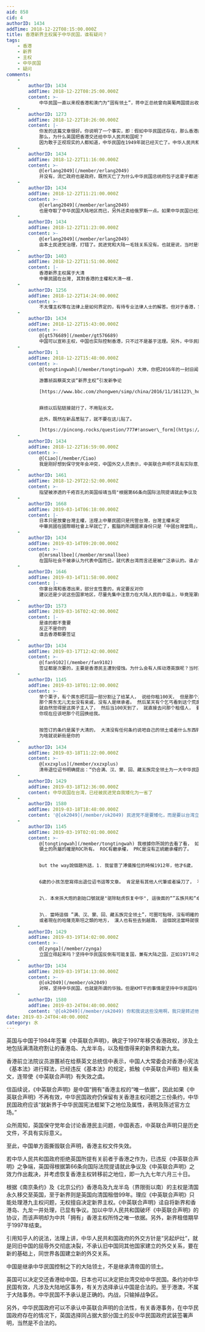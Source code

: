 ```yaml
---
aid: 858
cid: 4
authorID: 1434
addTime: 2018-12-22T08:15:00.000Z
title: 香港新界主权属于中华民国，谁有疑问？
tags:
    - 香港
    - 新界
    - 主权
    - 中华民国
    - 疑问
comments:
    -
        authorID: 1434
        addTime: 2018-12-22T08:25:00.000Z
        content: >-
            中华民国一直以来视香港和澳门为“固有领土”，蒋中正总统曾向英葡两国提出收回港澳两地，但被拒绝。\[13\]由于促使香港及澳门回归的1984年（民国73年）《中英联合声明》及1987年（民国76年）《中葡联合声明》非中华民国代表签署，而由中华人民共和国签订，故其法律关系原本可不受中华民国认可，中华民国外交部于“中英联合声明”签订当日立即发表声明，除重申香港为“我固有领土”外，亦谴责英国罔顾港人维护自由及经济繁荣的意愿。\[14\]但现实上港澳并入中华人民共和国后使港澳地区人民同时也可取得中华人民共和国国籍。中华民国政府制定《香港澳门关系条例》，在条文里仍将港澳区分在台湾与大陆地区之外。事实上港澳目前已经被可以代表“中国”的政权（即中华人民共和国）所接收，目前中华民国已经将香港、澳门特别行政区视为中国大陆现行行政区域之二，行政院大陆委员会也设有港澳司主管相关事务，并在两地设立办事处。
    -
        authorID: 1273
        addTime: 2018-12-22T10:26:00.000Z
        content: |-
            你发的这篇文章很好。你说明了一个事实，即：假如中华民国还存在，那么香港应该交还给中华民国。  
            那么，为什么英国把香港交还给中华人民共和国呢？  
            因为敢于正视现实的人都知道，中华民国在1949年就已经灭亡了。中华人民共和国取代了中华民国。
    -
        authorID: 1434
        addTime: 2018-12-22T11:16:00.000Z
        content: >-
            @[erlang2049](/member/erlang2049)
            并没有，流亡政府也是政府，既然灭亡了为什么中华民国总统府包子这辈子都进不去呢？
    -
        authorID: 1434
        addTime: 2018-12-22T11:21:00.000Z
        content: >-
            @[erlang2049](/member/erlang2049)
            也是夺取了中华民国大陆地区而已，另外还卖给俄罗斯一点。如果中华民国已经灭亡，日本把台湾移交给谁？你说的这句话也说明了一个事实，在你观点下，台湾被日本移交给台湾政府（不承认中华民国嘛），也就是说，台湾现在和中国大陆没有任何关系了，台湾政府自己接收了主权，所以，你想说现在台湾是台湾国。不可双重标准，如果香港交给中国你认为没问题，那么日本把台湾还给台湾民众，有本土民主党治理也没有问题。
    -
        authorID: 1434
        addTime: 2018-12-22T11:23:00.000Z
        content: >-
            @[erlang2049](/member/erlang2049)
            由本土民进党治理，打错了。民进党和大陆一毛钱关系没有。也就是说，当时是蒋中正先生在台湾乱政，后来大选成功被本土派系夺回。
    -
        authorID: 1403
        addTime: 2018-12-22T11:51:00.000Z
        content: |-
            香港新界主权属于大清  
            中華民國在台灣, 其對香港的主權和大清一樣.
    -
        authorID: 1256
        addTime: 2018-12-22T14:24:00.000Z
        content: >-
            不太懂主权等在法律上是如何界定的，有待专业法律人士的解答。但对于香港，实际控制权属于中华人民共和国。中华民国政府当然可以主张主权，正如他们一直主张的“海棠叶”，我们一直主张的“台湾岛”。
    -
        authorID: 1434
        addTime: 2018-12-22T15:43:00.000Z
        content: >-
            @[gt576689](/member/gt576689)
            中国可以宣称主权，中国也实际控制香港，只不过不是基于法理。另外，中华民国都设置了港澳办事处，实际上都是默认两地属于大陆管辖。中国撕毁中英联合声明，连成文文件都没有支撑其主权的了，严格上说属于窃据。因为港澳不属于国共内战区域，不存在输大陆一并输掉的问题。现在实际管辖暂时不能改变，但就法理应该是沉默的中华民国的。香港前立法议员所言当然属实。
    -
        authorID: 1
        addTime: 2018-12-22T15:48:00.000Z
        content: >-
            @[tongtingwah](/member/tongtingwah) 大神，你把2016年的一封旧闻，改头换面贴出来，啥意思？  

            游蕙祯函蔡英文谈“新界主权”引发新争论  

            [https://www.bbc.com/zhongwen/simp/china/2016/11/161123\_hongkong\_taiwan\_letter](https://www.bbc.com/zhongwen/simp/china/2016/11/161123_hongkong_taiwan_letter)


            麻烦以后贴链接就行了，不用贴长文。  

            此外，既然在新品葱贴了，就不要在这儿贴了。  

            [https://pincong.rocks/question/777#!answer\_form](https://pincong.rocks/question/777#!answer_form)
    -
        authorID: 1434
        addTime: 2018-12-22T16:59:00.000Z
        content: >-
            @[Ciao](/member/Ciao)
            我是刚好想到保守党年会冲突，中国外交人员表示，中英联合声明不具有实际意义了。然后想到游蕙祯要求蔡英文收回新界，正好她提到的中英联合声明直接被中国否定了，已经不是释宪问题了。好的，以后不两头发了。收到。
    -
        authorID: 1461
        addTime: 2018-12-29T22:52:00.000Z
        content: >-
            指望被渗透的千疮百孔的英国绥靖当局"根据第66条向国际法院提请就此争议及《中英联合声明》之效力作出裁决，并考虑恢复香港主权转移前之地位，即一九九七年六月三十日"，还是太天真了。
    -
        authorID: 1668
        addTime: 2019-03-14T06:18:00.000Z
        content: |-
            日本只是放棄台灣主權，法理上中華民國只是托管台灣，台灣主權未定  
            中華民國在國際眼社會上早就亡了，藍腦的所謂國家身份只是「中國台灣當局」，中華人民共和國才是被主流承認的
    -
        authorID: 1434
        addTime: 2019-03-14T09:20:00.000Z
        content: >-
            @[mrsmallbee](/member/mrsmallbee)
            在国际社会不被承认为代表中国而已，就代表台湾而言还是被广泛承认的。谁占领大陆谁就代表中国毫无疑问，但中国不能自动接管台湾，即台湾不是中国领土。
    -
        authorID: 1646
        addTime: 2019-03-14T11:58:00.000Z
        content: |-
            你拿台湾和香港出来，部分支性重的，肯定要反对你  
            建议还是少说这些国家地区，尽量先集中注意力在大陆人民的幸福上，毕竟笼罩的人越多的恶龙，更应该被首先消灭
    -
        authorID: 1573
        addTime: 2019-03-16T02:42:00.000Z
        content: |-
            是谁的都不重要  
            反正不是你的  
            谁去香港都要签证
    -
        authorID: 1434
        addTime: 2019-03-17T12:42:00.000Z
        content: >-
            @[fan9102](/member/fan9102)
            签证都是次要的，主要是香港民主遭到侵蚀。为什么会有人挥动港英旗呢？当时英国都要给香港更大的民主了，是TG以提前收回香港为威胁阻止了他们。正常情况下，林郑月娥是不可能当选的，曾俊华才是民选特首。
    -
        authorID: 1145
        addTime: 2019-03-18T01:12:00.000Z
        content: >-
            举个栗子，有个房东把花园一部分割让了给某人， 说给你租100天， 但是那个房东租了被人没多久，就心脏病发了，
            那个房东无儿无女没有亲戚，没有人是继承者。 然后某天有个乞丐看到这个荒废了房子， 就住进去了， 然后发现根本没有业主。 也没有人管，
            就自然觉得是这房子主人了， 然后当100天到了， 就直接去问那个租借人， 要回那个花园一部分， 说现在这房子归我了，
            你现在应该吧那个花园换给我。


            按签订的条约是属于大清的， 大清没有任何条约说吧自己的领土或者什么东西转让到中华民国和GCD的手里， 所以其实是没有继承权的。
            为啥就说新街是你的
    -
        authorID: 1434
        addTime: 2019-03-18T11:22:00.000Z
        content: >-
            @[xxzxplus](/member/xxzxplus)
            清帝退位诏书明确提出：“仍合满、汉、蒙、回、藏五族完全领土为一大中华民国。”　1914年5月在颁布《中华民国约法》中又重申：“中华民国之领土，依从前帝国所有之疆域”。怎么说这个地方和TG无关，ROC可没灭亡，收回台湾和新界不是正常的吗？PRC要继承领土才是笑话。
    -
        authorID: 1429
        addTime: 2019-03-18T12:36:00.000Z
        content: 中华民国在台湾，已经被民进党自我矮化为一省了
    -
        authorID: 1580
        addTime: 2019-03-18T18:48:00.000Z
        content: '@[ok2049](/member/ok2049) 民进党不是要矮化，而是要以台湾立国。'
    -
        authorID: 1145
        addTime: 2019-03-19T02:01:00.000Z
        content: >-
            @[tongtingwah](/member/tongtingwah) 我根據你所說的去看了看， 如果的確按條約，咬文嚼字的話，
            領土的所屬的確是ROC所有。 ROC有繼承權， PRC是沒有正統繼承權的了。


            but the way說個題外話，1. 我留意了溥儀推位的時候1912年，他才6歲，


            6歲的小孩怎麼寫得出退位诏书這等文章。 肯定是有其他人代筆或者操刀了， 不懷疑可能就是袁世凱所謂。


            2\. 本來孫大炮的創始口號就是"驱除鞑虏恢复中华", 這後面的“”五族共和“卓頭， 豈不是自相矛盾？為了利益，什麼事都干的出來。


            3\. 當時這個 ”满、汉、蒙、回、藏五族完全领土”，可圈可點呀，沒有明確的界限， 蒙古人有的去到沙俄的地方，回人也有的去到當時沙俄，
            或者現在的哈薩克斯坦之類的地方， 漢人也有些去到越南， 這個說法當時就很籠統。 可能是急著逼清廷簽約吧
    -
        authorID: 1429
        addTime: 2019-03-19T14:02:00.000Z
        content: >-
            @[zynga](/member/zynga)
            立国立得起来吗？坚持中华民国反倒有可能复国，兼有大陆之国，正如1971年之前的中华人民共和国，虽不为国际承认，实力所致终成正统，今日之民心向背，民主潮流之下中华民国岂无重归正统的机会
    -
        authorID: 1434
        addTime: 2019-03-19T14:13:00.000Z
        content: >-
            @[ok2049](/member/ok2049)
            对呀，坚持中华民国，也就是所谓的华独。但是KMT干的事情是坚持中华民国吗？绿虽然注明了台独，可目前也没有推动台独吧。蔡英文所做就是在维持中华民国延续，而KMT伙同TG卖台，一旦因为经济问题绿营下台，台湾必死，中华民国无法存续。
    -
        authorID: 1580
        addTime: 2019-03-24T04:40:00.000Z
        content: '@[ok2049](/member/ok2049) 你和我说这些没用啊，我只是转述他们的主张。'
date: 2019-03-24T04:40:00.000Z
category: 水
---
```


英国与中国于1984年签署《中英联合声明》，确定于1997年移交香港政权，涉及土地包括满清政府割让的香港岛、九龙半岛，以及租借得来的新界和新九龙。

香港前立法院议员游蕙祯在给蔡英文总统信中表示，中国人大常委会对香港小宪法《基本法》进行释法，已经违反《基本法》的规定，抵触《中英联合声明》相关条文，连带使《中英联合声明》有失效之虞。

信函续说，《中英联合声明》是中国“拥有”香港主权的“唯一依据”，因此如果《中英联合声明》不再有效，中华民国政府仍保留有关香港主权问题之三份条约，中华民国政府应该“就新界于中华民国宪法框架下之地位及属性，表明及陈述官方立场。”

众所周知，英国保守党年会讨论香港民主问题，中国表态，中英联合声明只是历史文件，不具有实际意义。

至此，中国单方面撕毁联合声明，香港主权文件失效。

若中华人民共和国政府拒绝英国所提有关前者于香港之作为，已违反《中英联合声明》之争端，英国得根据第66条向国际法院提请就此争议及《中英联合声明》之效力作出裁决，并考虑恢复香港主权转移前之地位，即一九九七年六月三十日。

根据《南京条约》及《北京公约》香港岛及九龙半岛（界限街以南）的主权是清国永久移交至英国，至于新界则是英国向清国租借99年。理应《中英联合声明》只能处理港九主权问题，无权擅自决定新界主权。《中英联合声明》迳自将新界和香港岛、九龙一并处理，已显有争议。加以中华人民共和国破坏《中英联合声明》的协议，而该声明却为中共「拥有」香港主权所恃之唯一依据。另外，新界租借期早于1997年结束。

引用知乎人的说法，法理上讲，中华人民共和国政府的外交方针是“另起炉灶”，就是同旧中国的屈辱外交彻底决裂，不承认旧中国同其他国家建立的外交关系，要在新的基础上，同世界各国建立新的外交关系。

中国是继承中华民国控制之下的大陆领土，不是继承清帝国的领土。

英国可以决定交还香港给中国，日本也可以决定把台湾交给中华民国。条约对中华民国有效，凡涉及大陆地区事务，有关方选择承认中国是合法的。至于港澳，不属于大陆事务。中华民国不予承认是正确的。内战，只输掉战争区。

另外，中华民国政府可以不承认中英联合声明的合法性，有关香港事务，在中华民国政府存在的情况下，英国选择同占据大部分国土的反中华民国政府武装签署声明，当然是不合法的。
